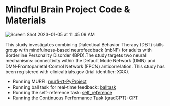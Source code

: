 # Mindful Brain Project Code & Materials

![Screen Shot 2023-01-05 at 11 45 09 AM](https://github.com/pab2163/mindful_brain_project/assets/16904546/69e79eec-0a69-4d71-a682-e96d5b90e254)

This study investigates combining Dialectical Behavior Therapy (DBT) skills group with mindfulness-based neurofeedback (mbNF) for adults with Borderline Personality Disorder (BPD).The study targets two neural mechanisms: connectivity within the Default Mode Network (DMN) and DMN-Frontoparietal Control Network (FPCN) anticorrelation.
This study has been registered with clinicaltrials.gov (trial identifier: XXX). 


* Running MURFI: [murfi-rt-PyProject](murfi-rt-PyProject)
* Running ball task for real-time feedback: [balltask](balltask)
* Running the self-reference task: [self_reference](self_reference)
* Running the Continuous Performance Task (gradCPT): [CPT](gradCPT)
